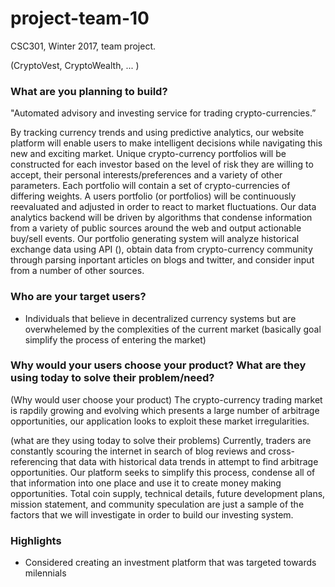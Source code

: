 # project-team-10
CSC301, Winter 2017, team project.

(CryptoVest, CryptoWealth, ... )


### What are you planning to build?

"Automated advisory and investing service for trading crypto-currencies.” 

  By tracking currency trends and using predictive analytics, our website platform will enable users to make intelligent decisions while navigating this new and exciting market.  Unique crypto-currency portfolios will be constructed for each investor based on the level of risk they are willing to accept, their personal interests/preferences and a variety of other parameters.  Each portfolio will contain a set of crypto-currencies of differing weights.  A users portfolio (or portfolios) will be continuously reevaluated and adjusted in order to react to market fluctuations.  Our data analytics backend will be driven by algorithms that condense information from a variety of public sources around the web and output actionable buy/sell events.  Our portfolio generating system will analyze historical exchange data using API (), obtain data from crypto-currency community through parsing inportant articles on blogs and twitter, and consider input from a number of other sources.
   

### Who are your target users?

- Individuals that believe in decentralized currency systems but are overwhelemed by the complexities of the current market
(basically goal simplify the process of entering the market)


### Why would your users choose your product? What are they using today to solve their problem/need?

(Why would user choose your product)
  The crypto-currency trading market is rapdily growing and evolving which presents a large number of arbitrage opportunities, our application looks to exploit these market irregularities.  
  
(what are they using today to solve their problems)
  Currently, traders are constantly scouring the internet in search of blog reviews and cross-referencing that data with historical data trends in attempt to find arbitrage opportunities.  Our platform seeks to simplify this process, condense all of that information into one place and use it to create money making opportunities.  Total coin supply, technical details, future development plans, mission statement, and community speculation are just a sample of the factors that we will investigate in order to build our investing system.
  
### Highlights

  - Considered creating an investment platform that was targeted towards milennials 

